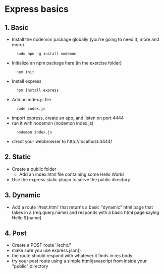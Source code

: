 # Express basics

## 1. Basic
  - Install the nodemon package globally 
    (you're going to need it, more and more)
    ```ShellScript
      sudo npm -g install nodemon
    ```
  - Initialize an npm package here (in the exercise folder)
    ```ShellScript
      npm init
    ```
  - Install express
    ```ShellScript
      npm install express
    ```
  - Add an index.js file
    ```ShellScript
      code index.js
    ```
  - import express, create an app, and listen on port 4444
  - run it with nodemon (nodemon index.js)
    ```ShellScript
      nodemon index.js
    ```
  - direct your webbrowser to http://localhost:4444/

## 2. Static
  - Create a public folder
      - Add an index.html file containing some Hello World
  - Use the express.static plugin to serve the public directory

## 3. Dynamic
  - Add a route '/test.html' that returns a basic "dynamic"
    html page that takes in a (req.query.name) and responds
    with a basic html page saying Hello ${name}

## 4. Post
  - Create a POST route '/echo/'
  - make sure you use express.json()
  - the route should respond with whatever it finds
    in res.body
  - try your post route using a simple
    html/javascript from inside your "public" directory 
